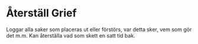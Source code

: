 # Återställ Grief
Loggar alla saker som placeras ut eller förstörs, var detta sker, vem som gör det m.m.
Kan återställa vad som skett en satt tid bak.
